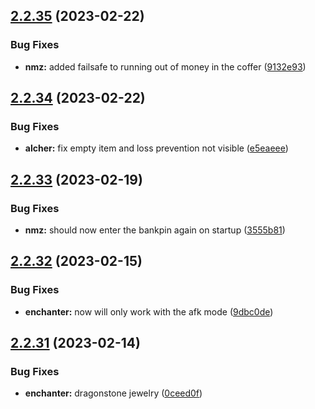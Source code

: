 ## [2.2.35](https://github.com/Torwent/wasp-free/compare/v2.2.34...v2.2.35) (2023-02-22)


### Bug Fixes

* **nmz:** added failsafe to running out of money in the coffer ([9132e93](https://github.com/Torwent/wasp-free/commit/9132e933cd555de71d273fe7f797797ff85b7969))



## [2.2.34](https://github.com/Torwent/wasp-free/compare/v2.2.33...v2.2.34) (2023-02-22)


### Bug Fixes

* **alcher:** fix empty item and loss prevention not visible ([e5eaeee](https://github.com/Torwent/wasp-free/commit/e5eaeeeb8042d45b69fc15f526754a1af3e9e699))



## [2.2.33](https://github.com/Torwent/wasp-free/compare/v2.2.32...v2.2.33) (2023-02-19)


### Bug Fixes

* **nmz:** should now enter the bankpin again on startup ([3555b81](https://github.com/Torwent/wasp-free/commit/3555b81f0a023d484320f83ac14126fbda05b91a))



## [2.2.32](https://github.com/Torwent/wasp-free/compare/v2.2.31...v2.2.32) (2023-02-15)


### Bug Fixes

* **enchanter:** now will only work with the afk mode ([9dbc0de](https://github.com/Torwent/wasp-free/commit/9dbc0de8154aa3800e2bfe78985f4203d1930e46))



## [2.2.31](https://github.com/Torwent/wasp-free/compare/v2.2.30...v2.2.31) (2023-02-14)


### Bug Fixes

* **enchanter:** dragonstone jewelry ([0ceed0f](https://github.com/Torwent/wasp-free/commit/0ceed0fc8b59944bce7976e175c2f4a13488a908))



